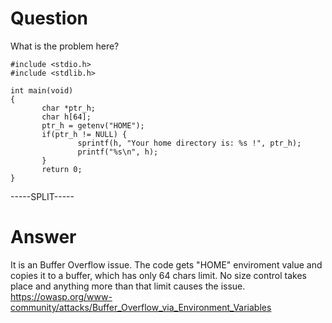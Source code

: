 # Question
 
What is the problem here?
 
```
#include <stdio.h>
#include <stdlib.h>

int main(void)
{
       char *ptr_h;
       char h[64];
       ptr_h = getenv("HOME");
       if(ptr_h != NULL) {
               sprintf(h, "Your home directory is: %s !", ptr_h);
               printf("%s\n", h);
       }
       return 0;
}
```
 
-----SPLIT-----
 
# Answer

It is an Buffer Overflow issue. The code gets "HOME" enviroment value and copies it to a buffer, which has only 64 chars limit. No size control takes place and anything more than that limit causes the issue. https://owasp.org/www-community/attacks/Buffer_Overflow_via_Environment_Variables
